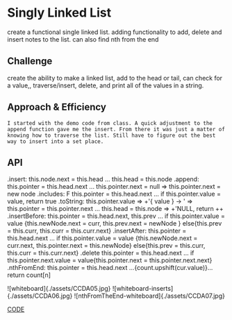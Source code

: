 # Singly Linked List
<!-- Short summary or background information -->

create a functional single linked list. adding functionality to add, delete and insert notes to the list. can also find nth from the end

## Challenge
<!-- Description of the challenge -->
create the ability to make a linked list, add to the head or tail, can check for a value,, traverse/insert, delete, and print all of the values in a string. 

## Approach & Efficiency
<!-- What approach did you take? Why? What is the Big O space/time for this approach? -->
    I started with the demo code from class. A quick adjustment to the append function gave me the insert. From there it was just a matter of knowing how to traverse the list. Still have to figure out the best way to insert into a set place. 

## API
<!-- Description of each method publicly available to your Linked List -->
.insert: this.node.next = this.head ...  this.head = this.node
.append: this.pointer = this.head.next ...  this.pointer.next = null => this.pointer.next = new node
.includes: F this.pointer = this.head.next ...  if this.pointer.value = value, return true
.toString: this.pointer.value => +'{ value } -> ' => this.pointer = this.pointer.next ...  this.head = this.node => +'NULL, return ++
.insertBefore: this.pointer = this.head.next, this.prev ...  if this.pointer.value = value {this.newNode.next = curr, this.prev.next = newNode } else{this.prev = this.curr, this.curr = this.curr.next}
.insertAfter: this.pointer = this.head.next ...  if this.pointer.value = value {this.newNode.next = curr.next, this.pointer.next = this.newNode}   else{this.prev = this.curr, this.curr = this.curr.next}
.delete this.pointer = this.head.next ...  if this.pointer.next.value = value{this.pointer.next = this.pointer.next.next}
.nthFromEnd: this.pointer = this.head.next ...{count.upshift(cur.value)}... return count[n]


![whiteboard]{./assets/CCDA05.jpg}
![whiteboard-inserts]{./assets/CCDA06.jpg}
![nthFromTheEnd-whiteboard]{./assets/CCDA07.jpg}

[CODE](https://https://github.com/TrunkOfUkuleles/data-structures-and-algorithms/tree/ll-kth-from-end) 